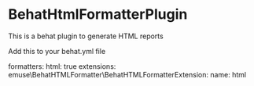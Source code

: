 BehatHtmlFormatterPlugin
========================

This is a behat plugin to generate HTML reports

Add this to your behat.yml file

formatters:
    html: true
  extensions:
    emuse\BehatHTMLFormatter\BehatHTMLFormatterExtension:
        name: html
